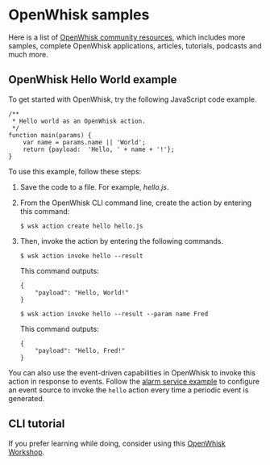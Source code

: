 <!--
#
# Licensed to the Apache Software Foundation (ASF) under one or more
# contributor license agreements.  See the NOTICE file distributed with
# this work for additional information regarding copyright ownership.
# The ASF licenses this file to You under the Apache License, Version 2.0
# (the "License"); you may not use this file except in compliance with
# the License.  You may obtain a copy of the License at
#
#     http://www.apache.org/licenses/LICENSE-2.0
#
# Unless required by applicable law or agreed to in writing, software
# distributed under the License is distributed on an "AS IS" BASIS,
# WITHOUT WARRANTIES OR CONDITIONS OF ANY KIND, either express or implied.
# See the License for the specific language governing permissions and
# limitations under the License.
#
-->
# OpenWhisk samples
Here is a list of [OpenWhisk community resources](https://github.com/apache/incubator-openwhisk-external-resources), which includes more samples, complete OpenWhisk applications, articles, tutorials, podcasts and much more.

<!-- TODO
"Complete listing of OpenWhisk samples can be found here." <- need to insert a link to the OpenWhisk samples repo when there is one -->

## OpenWhisk Hello World example
To get started with OpenWhisk, try the following JavaScript code example.

```
/**
 * Hello world as an OpenWhisk action.
 */
function main(params) {
    var name = params.name || 'World';
    return {payload:  'Hello, ' + name + '!'};
}
```

To use this example, follow these steps:

1. Save the code to a file. For example, *hello.js*.

2. From the OpenWhisk CLI command line, create the action by entering this command:

    ```
    $ wsk action create hello hello.js
    ```

3. Then, invoke the action by entering the following commands.

    ```
    $ wsk action invoke hello --result
    ```

    This command outputs:

    ```
    {
        "payload": "Hello, World!"
    }
    ```

    ```
    $ wsk action invoke hello --result --param name Fred
    ```

    This command outputs:

    ```
    {
        "payload": "Hello, Fred!"
    }
    ```

You can also use the event-driven capabilities in OpenWhisk to invoke this action in response to events. Follow the [alarm service example](./packages.md#creating-and-using-trigger-feeds) to configure an event source to invoke the `hello` action every time a periodic event is generated.

## CLI tutorial

If you prefer learning while doing, consider using this [OpenWhisk Workshop](https://github.com/apache/incubator-openwhisk-workshop).
